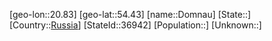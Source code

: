 ﻿---
location: [54.43,20.83]
type: City
tags:
- geo/City


SpocWebEntityId: 29834
isDeleted: false
confidential: public

---
[geo-lon::20.83]
[geo-lat::54.43]
[name::Domnau]
[State::]
[Country::[Russia](geo/Continent/Europe/Russia.md)]
[StateId::36942]
[Population::]
[Unknown::]

